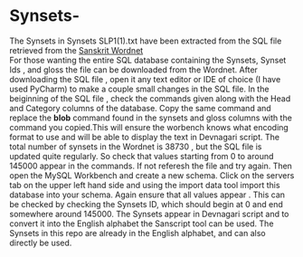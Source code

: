 # Synsets-
The Synsets in Synsets SLP1(1).txt have been extracted from the SQL file retrieved from the [Sanskrit Wordnet](http://www.cfilt.iitb.ac.in/wordnet/webswn/wn.php)  
For those wanting the entire SQL database containing the Synsets, Synset Ids , and gloss the file can be downloaded from the Wordnet. 
After downloading the SQL file , open it any text editor or IDE of choice (I have used PyCharm) to make a couple small changes in the SQL file. 
In the beiginning of the SQL file , check the commands given along with the Head and Category columns of the database. Copy the same command and replace the **blob** command found in the synsets and gloss columns with the command you copied.This will ensure the worbench knows what encoding format to use and will be able to display the text in Devnagari script.
The total number of synsets in the Wordnet is 38730 , but the SQL file is updated quite regularly. So check that values starting from 0 to around 145000 appear in the commands. If not referesh the file and try again. 
Then open the MySQL Workbench and create a new schema. Click on the servers tab on the upper left hand side and using the import data tool import this database into your schema. Again ensure that all values appear . This can be checked by checking the Synsets ID, which should begin at 0 and end somewhere around 145000.
The Synsets appear in Devnagari script and to convert it into the English alphabet the Sanscript tool can be used. 
The Synsets in this repo are already in the English alphabet, and can also directly be used. 
